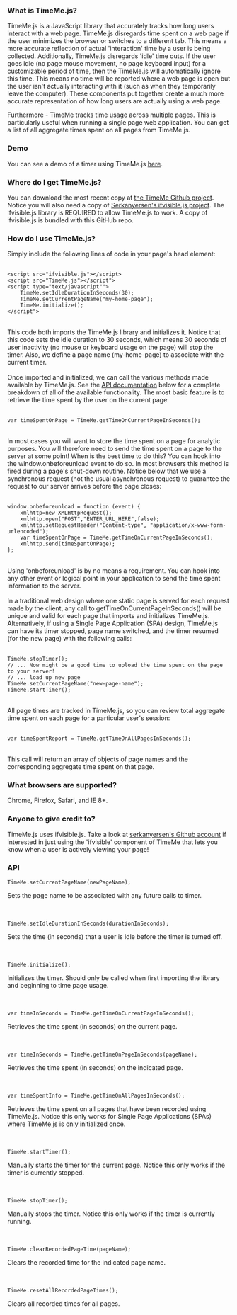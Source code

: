 <h3>What is TimeMe.js?</h3>
TimeMe.js is a JavaScript library that accurately tracks how long users interact with a web page.
TimeMe.js disregards time spent on a web page if the user minimizes the browser or 
switches to a different tab.  This means a more accurate reflection of actual 'interaction' time by 
a user is being collected.  Additionally, TimeMe.js disregards 'idle' time outs.  If the user goes 
idle (no page mouse movement, no page keyboard input) for a customizable period of time,
then the TimeMe.js will automatically ignore this time.  This means no time will be reported
where a web page is open but the user isn't actually interacting with it (such as when
they temporarily leave the computer).  These components put together create a much more accurate
representation of how long users are actually using a web page.

Furthermore - TimeMe tracks time usage across multiple pages.  This is particularly 
useful when running a single page web application. You can get a list of all aggregate 
times spent on all pages from TimeMe.js.

<h3>Demo</h3>
You can see a demo of a timer using TimeMe.js 
<a href="http://jasonzissman.com/timeme/index.html">here</a>.

<h3>Where do I get TimeMe.js?</h3>
You can download the most recent copy at <a href="https://github.com/jasonzissman/TimeMe.js">the TimeMe Github project</a>.
Notice you will also need a copy of <a href="https://github.com/serkanyersen/ifvisible.js">
Serkanyersen's ifvisible.js project</a>. The ifvisible.js library is REQUIRED to allow
TimeMe.js to work.  A copy of ifvisible.js is bundled with this GitHub repo.

<h3>How do I use TimeMe.js?</h3>
Simply include the following lines of code in your page's head element: <br/><br/>
<div class="code-block"><pre><code>&lt;script src="ifvisible.js"&gt;&lt;/script&gt;
&lt;script src="TimeMe.js"&gt;&lt;/script"&gt;
&lt;script type="text/javascript""&gt;
	TimeMe.setIdleDurationInSeconds(30);
	TimeMe.setCurrentPageName("my-home-page");
	TimeMe.initialize();		
&lt;/script"&gt;</code></pre>
</div><br/>
This code both imports the TimeMe.js library and initializes it.  Notice that
this code sets the idle duration to 30 seconds, which means 30 seconds of user
inactivity (no mouse or keyboard usage on the page) will stop the timer.  Also,
we define a page name (my-home-page) to associate with the current timer.
<br/><br/>
Once imported and initialized, we can call the various methods made available
by TimeMe.js.  See the <a href="#API">API documentation</a> below for
a complete breakdown of all of the available functionality.  The most basic
feature is to retrieve the time spent by the user on the current page:<br/><br/>
<div class="code-block">
	<pre><code>var timeSpentOnPage = TimeMe.getTimeOnCurrentPageInSeconds();</code></pre>
</div><br/>
In most cases you will want to store the time spent on a page for analytic purposes.  You will
therefore need to send the time spent on a page to the server at some point!  When is
the best time to do this?  You can hook into the window.onbeforeunload event to do so.
In most browsers this method is fired during a page's shut-down routine.
Notice below that we use a synchronous request (not the usual asynchronous request) to guarantee
the request to our server arrives before the page closes:<br/><br/>
<div class="code-block">
<pre><code>window.onbeforeunload = function (event) {
	xmlhttp=new XMLHttpRequest();
	xmlhttp.open("POST","ENTER_URL_HERE",false);
	xmlhttp.setRequestHeader("Content-type", "application/x-www-form-urlencoded");
	var timeSpentOnPage = TimeMe.getTimeOnCurrentPageInSeconds();
	xmlhttp.send(timeSpentOnPage);
};</code></pre>
</div><br/>
Using 'onbeforeunload' is by no means a requirement.  You can hook into any other event
or logical point in your application to send the time spent information to the server.
<br/><br/>
In a traditional web design where one static page is served for each request
made by the client, any call to getTimeOnCurrentPageInSeconds() will be
unique and valid for each page that imports and initializes TimeMe.js. Alternatively,
if using a Single Page Application (SPA) design, TimeMe.js can have its timer stopped,
page name switched, and the timer resumed (for the new page) with the following calls:<br/><br/>
<div class="code-block">
<pre><code>TimeMe.stopTimer();
// ... Now might be a good time to upload the time spent on the page to your server!
// ... load up new page
TimeMe.setCurrentPageName("new-page-name");
TimeMe.startTimer();</code></pre>
</div><br/>
All page times are tracked in TimeMe.js, so you can review total aggregate time
spent on each page for a particular user's session:<br/><br/>
<div class="code-block">
<pre><code>var timeSpentReport = TimeMe.getTimeOnAllPagesInSeconds();</code></pre>
</div><br/>
This call will return an array of objects of page names and the corresponding aggregate
time spent on that page.
</div>		
<div>
<h3>What browsers are supported?</h3>
Chrome, Firefox, Safari, and IE 8+.
</div>		
<div>
<h3>Anyone to give credit to?</h3>
TimeMe.js uses ifvisible.js.  Take a look at 
<a href="https://github.com/serkanyersen/ifvisible.js">serkanyersen's Github account</a> 
if interested in just using the 'ifvisible' component of TimeMe that lets you know when a 
user is actively viewing your page! 
</div>		
<div>
<a name="API"></a>
<h3>API</h3>	
<div class="code-block">
<pre><code>TimeMe.setCurrentPageName(newPageName);</code></pre>
Sets the page name to be associated with any future calls to timer. 
<br/><br/>
</div><br/>			
<div class="code-block">
<pre><code>TimeMe.setIdleDurationInSeconds(durationInSeconds);</code></pre>
Sets the time (in seconds) that a user is idle before the timer is
turned off.
<br/><br/>
</div><br/>		
<div class="code-block">
<pre><code>TimeMe.initialize();</code></pre>
Initializes the timer.  Should only be called when first importing the
library and beginning to time page usage.
<br/><br/>
</div><br/>				
<div class="code-block">
<pre><code>var timeInSeconds = TimeMe.getTimeOnCurrentPageInSeconds();</code></pre>
Retrieves the time spent (in seconds) on the current page.
<br/><br/>
</div><br/>
<div class="code-block">
<pre><code>var timeInSeconds = TimeMe.getTimeOnPageInSeconds(pageName);</code></pre>
Retrieves the time spent (in seconds) on the indicated page.
<br/><br/>
</div><br/>	
<div class="code-block">
<pre><code>var timeSpentInfo = TimeMe.getTimeOnAllPagesInSeconds();</code></pre>
Retrieves the time spent on all pages that have been recorded using TimeMe.js.
Notice this only works for Single Page Applications (SPAs) where TimeMe.js is
only initialized once.
<br/><br/>
</div><br/>	
<div class="code-block">
<pre><code>TimeMe.startTimer();</code></pre>
Manually starts the timer for the current page.  Notice this only works if the
timer is currently stopped.
<br/><br/>
</div><br/>	
<div class="code-block">
<pre><code>TimeMe.stopTimer();</code></pre>
Manually stops the timer.  Notice this only works if the timer is currently running.
<br/><br/>
</div><br/>
<div class="code-block">
<pre><code>TimeMe.clearRecordedPageTime(pageName);</code></pre>
Clears the recorded time for the indicated page name.
<br/><br/>
</div><br/>	
<div class="code-block">
<pre><code>TimeMe.resetAllRecordedPageTimes();</code></pre>
Clears all recorded times for all pages.
<br/><br/>
</div><br/>				
</div>		
